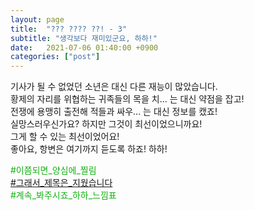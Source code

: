 ```yaml
---
layout: page
title:  "??? ???? ??! - 3"
subtitle: "생각보다 재미있군요, 하하!"
date:   2021-07-06 01:40:00 +0900
categories: ["post"]
---
```



기사가 될 수 없었던 소년은 대신 다른 재능이 많았습니다.<br>
황제의 자리를 위협하는 귀족들의 목을 치... 는 대신 약점을 잡고!<br>
전쟁에 용맹히 출전해 적들과 싸우... 는 대신 정보를 캤죠!<br>
실망스러우신가요? 하지만 그것이 최선이었으니까요!<br>
그게 할 수 있는 최선이었어요!<br>
좋아요, 항변은 여기까지 듣도록 하죠! 하하!<br>

<p style="color: #13b013;">
  &#35;이쯤되면&#95;양심에&#95;찔림<br>
  <a href = "https://seil0224.github.io/why.txt">&#35;그래서&#95;제목은&#95;지웠습니다</a><br>
  &#35;계속&#95;봐주시죠&#95;하하&#95;느낌표<br>
</p>
  
